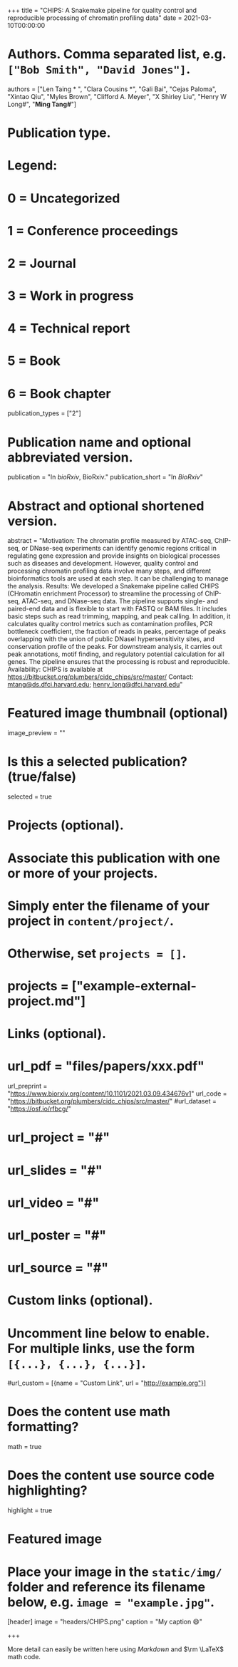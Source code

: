+++
title = "CHIPS: A Snakemake pipeline for quality control and reproducible processing of chromatin profiling data"
date = 2021-03-10T00:00:00

# Authors. Comma separated list, e.g. `["Bob Smith", "David Jones"]`.
authors = ["Len Taing * ", "Clara Cousins *", "Gali Bai", "Cejas Paloma", "Xintao Qiu", "Myles Brown", "Clifford A. Meyer", "X Shirley Liu", "Henry W Long#", "**Ming Tang#**"]

# Publication type.
# Legend:
# 0 = Uncategorized
# 1 = Conference proceedings
# 2 = Journal
# 3 = Work in progress
# 4 = Technical report
# 5 = Book
# 6 = Book chapter
publication_types = ["2"]

# Publication name and optional abbreviated version.
publication = "In *bioRxiv*, BioRxiv."
publication_short = "In *BioRxiv*"

# Abstract and optional shortened version.
abstract = "Motivation: The chromatin profile measured by ATAC-seq, ChIP-seq, or DNase-seq experiments can identify genomic regions critical in regulating gene expression and provide insights on biological processes such as diseases and development. However, quality control and processing chromatin profiling data involve many steps, and different bioinformatics tools are used at each step. It can be challenging to manage the analysis. Results: We developed a Snakemake pipeline called CHIPS (CHromatin enrichment Processor) to streamline the processing of ChIP-seq, ATAC-seq, and DNase-seq data. The pipeline supports single- and paired-end data and is flexible to start with FASTQ or BAM files. It includes basic steps such as read trimming, mapping, and peak calling. In addition, it calculates quality control metrics such as contamination profiles, PCR bottleneck coefficient, the fraction of reads in peaks, percentage of peaks overlapping with the union of public DNaseI hypersensitivity sites, and conservation profile of the peaks. For downstream analysis, it carries out peak annotations, motif finding, and regulatory potential calculation for all genes. The pipeline ensures that the processing is robust and reproducible. Availability: CHIPS is available at https://bitbucket.org/plumbers/cidc_chips/src/master/ Contact: mtang@ds.dfci.harvard.edu; henry_long@dfci.harvard.edu"

# Featured image thumbnail (optional)
image_preview = ""

# Is this a selected publication? (true/false)
selected = true

# Projects (optional).
#   Associate this publication with one or more of your projects.
#   Simply enter the filename of your project in `content/project/`.
#   Otherwise, set `projects = []`.
# projects = ["example-external-project.md"]

# Links (optional).
# url_pdf = "files/papers/xxx.pdf"
url_preprint = "https://www.biorxiv.org/content/10.1101/2021.03.09.434676v1"
url_code = "https://bitbucket.org/plumbers/cidc_chips/src/master/"
#url_dataset = "https://osf.io/rfbcg/"
# url_project = "#"
# url_slides = "#"
# url_video = "#"
# url_poster = "#"
# url_source = "#"

# Custom links (optional).
#   Uncomment line below to enable. For multiple links, use the form `[{...}, {...}, {...}]`.
#url_custom = [{name = "Custom Link", url = "http://example.org"}]

# Does the content use math formatting?
math = true

# Does the content use source code highlighting?
highlight = true

# Featured image
# Place your image in the `static/img/` folder and reference its filename below, e.g. `image = "example.jpg"`.
[header]
image = "headers/CHIPS.png"
caption = "My caption :smile:"

+++

More detail can easily be written here using *Markdown* and $\rm \LaTeX$ math code.
